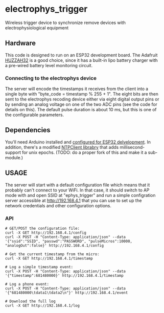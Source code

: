 # electrophys_trigger

Wireless trigger device to synchronize remove devices with electrophysiological equipment

## Hardware

This code is designed to run on an ESP32 development board. The Adafruit [HUZZAH32](https://www.adafruit.com/product/3405) is a good choice, since it has a built-in lipo battery charger with a pre-wired battery level monitoring circuit.

### Connecting to the electrophys device

The server will encode the timestamps it receives from the client into a single byte with "byte_code = timestamp %  255 + 1". The eight bits are then sent to the electrophys recoding device either via eight digital output pins or by sending an analog voltage on one of the two ADC pins (see the code for details on this). The default pulse duration is about 10 ms, but this is one of the configurable parameters.

## Dependencies

You'll need Arduino installed and [configured for ESP32 delvelopment](https://github.com/espressif/arduino-esp32#installation-instructions). In addition, there's a modified [NTPClient librabry](https://travis-ci.org/arduino-libraries/NTPClient) that adds millisecond-support for unix epochs. (TODO: do a proper fork of this and make it a sub-module.)

## USAGE

The server will start with a default configuration file which means that it probably can't connect to your WiFi. In that case, it should switch to AP mode with and open SSID at "ephys_trigger" and run a simple configration server accessible at http://192.168.4.1 that you can use to set up the network credentials and other configuration options.

### API
    
    # GET/POST the configuration file:
    curl -X GET http://192.168.4.1/config
    curl -X POST -H "Content-Type: application/json" --data '{"ssid":"SSID", "passwd":"PASSWORD", "pulseMicros":10000, "analogOut":false}' http://192.168.4.1/config
    
    # Get the current timestamp from the micro:
    curl -X GET http://192.168.4.1/timestamp
    
    # Log a simple timestamp event:
    curl -X POST -H "Content-Type: application/json" --data '{"timestamp":681480000}' http://192.168.4.1/timestamp
    
    # Log a phone event:
    curl -X POST -H "Content-Type: application/json" --data '{"681480000\tdata1\tdata2\n"}' http://192.168.4.1/event
    
    # Download the full log
    curl -X GET http://192.168.4.1/log



